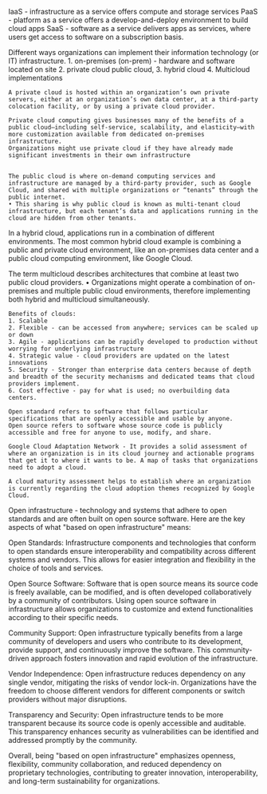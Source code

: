 IaaS - infrastructure as a service offers compute and storage services
PaaS - platform as a service offers a develop-and-deploy environment to build cloud apps
SaaS - software as a service delivers apps as services, where users get access to software on a subscription basis.


Different ways organizations can implement their information technology (or IT) infrastructure.
	1. on-premises (on-prem) - hardware and software located on site 
	2. private cloud public cloud, 
	3. hybrid cloud
	4. Multicloud implementations
	
	
	
	A private cloud is hosted within an organization’s own private servers, either at an organization’s own data center, at a third-party colocation facility, or by using a private cloud provider.
	
	Private cloud computing gives businesses many of the benefits of a public cloud—including self-service, scalability, and elasticity—with more customization available from dedicated on-premises infrastructure.
	Organizations might use private cloud if they have already made significant investments in their own infrastructure
	
	
	The public cloud is where on-demand computing services and infrastructure are managed by a third-party provider, such as Google Cloud, and shared with multiple organizations or “tenants” through the public internet.
	• This sharing is why public cloud is known as multi-tenant cloud infrastructure, but each tenant’s data and applications running in the cloud are hidden from other tenants.


In a hybrid cloud, applications run in a combination of different environments.
The most common hybrid cloud example is combining a public and private cloud environment, like an on-premises data center and a public cloud computing environment, like Google Cloud.


The term multicloud describes architectures that combine at least two public cloud providers.
	• Organizations might operate a combination of on-premises and multiple public cloud environments, therefore implementing both hybrid and multicloud simultaneously.
	
	
	
	
	Benefits of clouds: 
	1. Scalable 
	2. Flexible - can be accessed from anywhere; services can be scaled up or down
	3. Agile - applications can be rapidly developed to production without worrying for underlying infrastructure 
	4. Strategic value - cloud providers are updated on the latest innovations 
	5. Security - Stronger than enterprise data centers because of depth and breadth of the security mechanisms and dedicated teams that cloud providers implement.
	6. Cost effective - pay for what is used; no overbuilding data centers. 
	
	Open standard refers to software that follows particular specifications that are openly accessible and usable by anyone.
	Open source refers to software whose source code is publicly accessible and free for anyone to use, modify, and share.
	
	Google Cloud Adaptation Network - It provides a solid assessment of where an organization is in its cloud journey and actionable programs that get it to where it wants to be. A map of tasks that organizations need to adopt a cloud. 
	
	A cloud maturity assessment helps to establish where an organization is currently regarding the cloud adoption themes recognized by Google Cloud.

Open infrastructure - technology and systems that adhere to open standards and are often built on open source software. Here are the key aspects of what "based on open infrastructure" means:

Open Standards: Infrastructure components and technologies that conform to open standards ensure interoperability and compatibility across different systems and vendors. This allows for easier integration and flexibility in the choice of tools and services.

Open Source Software: Software that is open source means its source code is freely available, can be modified, and is often developed collaboratively by a community of contributors. Using open source software in infrastructure allows organizations to customize and extend functionalities according to their specific needs.

Community Support: Open infrastructure typically benefits from a large community of developers and users who contribute to its development, provide support, and continuously improve the software. This community-driven approach fosters innovation and rapid evolution of the infrastructure.

Vendor Independence: Open infrastructure reduces dependency on any single vendor, mitigating the risks of vendor lock-in. Organizations have the freedom to choose different vendors for different components or switch providers without major disruptions.

Transparency and Security: Open infrastructure tends to be more transparent because its source code is openly accessible and auditable. This transparency enhances security as vulnerabilities can be identified and addressed promptly by the community.

Overall, being "based on open infrastructure" emphasizes openness, flexibility, community collaboration, and reduced dependency on proprietary technologies, contributing to greater innovation, interoperability, and long-term sustainability for organizations.
